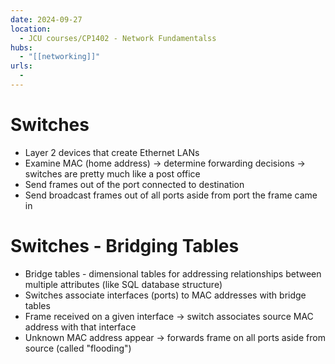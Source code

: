 ```yaml
---
date: 2024-09-27
location:
  - JCU courses/CP1402 - Network Fundamentalss
hubs:
  - "[[networking]]"
urls:
  - 
---
```


# Switches
+ Layer 2 devices that create Ethernet LANs
+ Examine MAC (home address) -> determine forwarding decisions -> switches are pretty much like a post office
+ Send frames out of the port connected to destination
+ Send broadcast frames out of all ports aside from port the frame came in

# Switches - Bridging Tables
+ Bridge tables - dimensional tables for addressing relationships between multiple attributes (like SQL database structure)
+ Switches associate interfaces (ports) to MAC addresses with bridge tables
+ Frame received on a given interface -> switch associates source MAC address with that interface
+ Unknown MAC address appear -> forwards frame on all ports aside from source (called "flooding")


